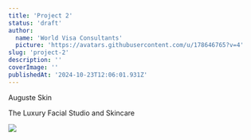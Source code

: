 ```yaml
---
title: 'Project 2'
status: 'draft'
author:
  name: 'World Visa Consultants'
  picture: 'https://avatars.githubusercontent.com/u/178646765?v=4'
slug: 'project-2'
description: ''
coverImage: ''
publishedAt: '2024-10-23T12:06:01.931Z'
---
```


Auguste Skin

The Luxury Facial Studio and Skincare

![](/images/augusteskinimage1-g1Nj.webp)